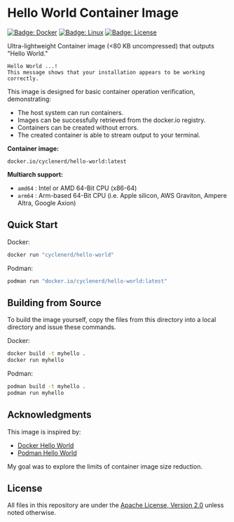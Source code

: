 # Hello World Container Image

[![Badge: Docker](https://img.shields.io/badge/Docker-%230db7ed.svg?logo=docker&logoColor=white)](#readme)
[![Badge: Linux](https://img.shields.io/badge/Linux-FCC624.svg?logo=linux&logoColor=black)](#readme)
[![Badge: License](https://img.shields.io/github/license/cyclenerd/hello-world)](https://github.com/Cyclenerd/hello-world/blob/master/LICENSE)

Ultra-lightweight Container image (<80 KB uncompressed) that outputs "Hello World."

```text
Hello World ...!
This message shows that your installation appears to be working correctly.
```

This image is designed for basic container operation verification, demonstrating:

* The host system can run containers.
* Images can be successfully retrieved from the docker.io registry.
* Containers can be created without errors.
* The created container is able to stream output to your terminal.

**Container image:**

```text
docker.io/cyclenerd/hello-world:latest
```

**Multiarch support:**

* `amd64` : Intel or AMD 64-Bit CPU (x86-64)
* `arm64` : Arm-based 64-Bit CPU (i.e. Apple silicon, AWS Graviton, Ampere Altra, Google Axion)

## Quick Start

Docker:

```bash
docker run "cyclenerd/hello-world"
```

Podman:

```bash
podman run "docker.io/cyclenerd/hello-world:latest"
```

## Building from Source

To build the image yourself, copy the files from this directory into a local directory and issue these commands.

Docker:

```bash
docker build -t myhello .
docker run myhello
```

Podman:

```bash
podman build -t myhello .
podman run myhello
```

## Acknowledgments

This image is inspired by:

* [Docker Hello World](https://github.com/docker-library/hello-world)
* [Podman Hello World](https://github.com/containers/PodmanHello)

My goal was to explore the limits of container image size reduction.

## License

All files in this repository are under the [Apache License, Version 2.0](LICENSE) unless noted otherwise.
